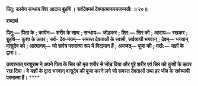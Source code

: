 **पितु: कायेन सन्धाय शिर आदाय बॢहषि ।** **सर्वदेवमयं देवमात्मानमयजन्मखै: ॥ २०॥** 

**शब्दार्थ** 

**पितु:—** **पिता के** **; कायेन—** **शरीर के साथ** **; सन्धाय—** **जोड़कर** **; शिर:—** **सिर को** **; आदाय—** **रखकर** **; बॢहषि—** **कुशा के ऊपर** **; सर्व-** **देव-मयम्—** **समस्त देवताओं के स्वामी, सर्वव्यापी भगवान्** **; देवम्—** **भगवान् वासुदेव को** **; आत्मानम्—** **जो सर्वत्र परमात्मा रूप में** **विद्यमान हैं** **; अयजत्—** **पूजा की** **; मखै:—** **यज्ञों के द्वारा।** **.** 

**तत्पश्चात् परशुराम ने अपने पिता के सिर को मृत शरीर से जोड़ दिया और पूरे शरीर एवं सिर को** **कुशों के ऊपर रख दिया। वे यज्ञों के द्वारा भगवान् वासुदेव की पूजा करने लगे जो समस्त देवताओं** **तथा हर जीव के सर्वव्यापी परमात्मा हैं।** **** 
